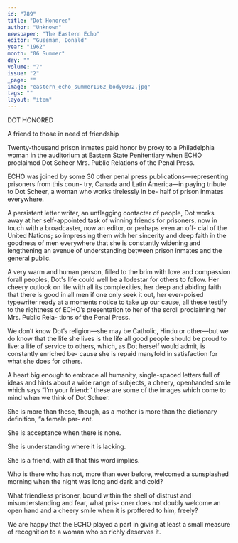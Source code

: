 ```yaml
---
id: "789"
title: "Dot Honored"
author: "Unknown"
newspaper: "The Eastern Echo"
editor: "Gussman, Donald"
year: "1962"
month: "06 Summer"
day: ""
volume: "7"
issue: "2"
_page: ""
image: "eastern_echo_summer1962_body0002.jpg"
tags: ""
layout: "item"
---
```

DOT
HONORED

A friend to those in
need of friendship

Twenty-thousand prison inmates paid honor by
proxy to a Philadelphia woman in the auditorium at
Eastern State Penitentiary when ECHO proclaimed
Dot Scheer Mrs. Public Relations of the Penal Press.

ECHO was joined by some 30 other penal press
publications—representing prisoners from this coun-
try, Canada and Latin America—in paying tribute
to Dot Scheer, a woman who works tirelessly in be-
half of prison inmates everywhere.

A persistent letter writer, an unflagging contacter
of people, Dot works away at her self-appointed task
of winning friends for prisoners, now in touch with a
broadcaster, now an editor, or perhaps even an off-
cial of the United Nations; so impressing them with
her sincerity and deep faith in the goodness of men
everywhere that she is constantly widening and
lengthening an avenue of understanding between
prison inmates and the general public.

A very warm and human person, filled to the brim
with love and compassion forall peoples, Dot's life
could well be a lodestar for others to follow. Her
cheery outlook on life with all its complexities, her
deep and abiding faith that there is good in all men
if one only seek it out, her ever-poised typewriter
ready at a moments notice to take up our cause, all
these testify to the rightness of ECHO’s presentation
to her of the scroll proclaiming her Mrs. Public Rela-
tions of the Penal Press.

We don’t know Dot’s religion—she may be
Catholic, Hindu or other—but we do know that the
life she lives is the life all good people should be
proud to live: a life of service to others, which, as
Dot herself would admit, is constantly enriched be-
cause she is repaid manyfold in satisfaction for what
she does for others.

A heart big enough to embrace all humanity,
single-spaced letters full of ideas and hints about a
wide range of subjects, a cheery, openhanded smile
which says “I’m your friend:’’ these are some of the
images which come to mind when we think of Dot
Scheer.

She is more than these, though, as a mother is
more than the dictionary definition, “a female par-
ent.

She is acceptance when there is none.

She is understanding where it is lacking.

She is a friend, with all that this word implies.

Who is there who has not, more than ever before,
welcomed a sunsplashed morning when the night
was long and dark and cold?

What friendless prisoner, bound within the shell of
distrust and misunderstanding and fear, what pris-
oner does not doubly welcome an open hand and a
cheery smile when it is proffered to him, freely?

We are happy that the ECHO played a part in
giving at least a small measure of recognition to a
woman who so richly deserves it.

